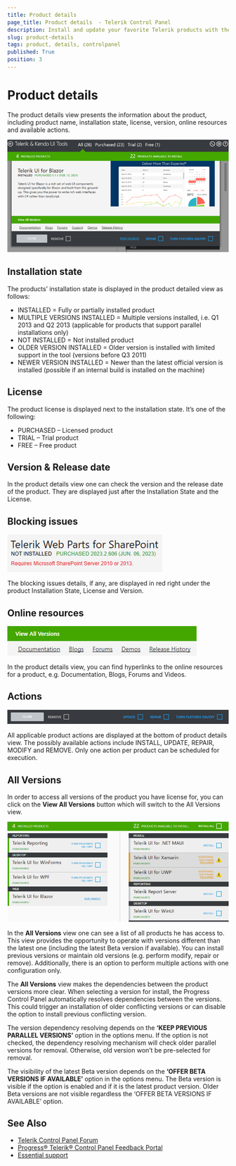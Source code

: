 ```yaml
---
title: Product details 
page_title: Product details  - Telerik Control Panel
description: Install and update your favorite Telerik products with the Telerik Control Panel.
slug: product-details
tags: product, details, controlpanel
published: True
position: 3 
---
```


# Product details 

The product details view presents the information about the product, including product name, installation state, license, version, online resources and available actions. 

![Product Details Telerik Control Panel](images/product-details-telerik-control-panel.png)

## Installation state 

The products’ installation state is displayed in the product detailed view as follows: 

* INSTALLED = Fully or partially installed product 
* MULTIPLE VERSIONS INSTALLED = Multiple versions installed, i.e. Q1 2013 and Q2 2013 (applicable for products that support parallel installations only) 
* NOT INSTALLED = Not installed product 
* OLDER VERSION INSTALLED = Older version is installed with limited support in the tool (versions before Q3 2011) 
* NEWER VERSION INSTALLED = Newer than the latest official version is installed (possible if an internal build is installed on the machine) 

## License 
 
The product license is displayed next to the installation state. It’s one of the following: 

* PURCHASED – Licensed product 
* TRIAL – Trial product 
* FREE – Free product 

## Version & Release date 

In the product details view one can check the version and the release date of the product. They are displayed just after the Installation State and the License. 

## Blocking issues 

![Blocking Issues Telerik Control Panel](images/blocking-issues-telerik-control-panel.png)

The blocking issues details, if any, are displayed in red right under the product Installation State, License and Version. 

## Online resources 

![Online Resources Telerik Control Panel](images/online-resources-telerik-control-panel.png)

In the product details view, you can find hyperlinks to the online resources for a product, e.g. Documentation, Blogs, Forums and Videos. 

## Actions 

![Actions Telerik Control Panel](images/actions-telerik-control-panel.png)

All applicable product actions are displayed at the bottom of product details view. The possibly available actions include INSTALL, UPDATE, REPAIR, MODIFY and REMOVE. Only one action per product can be scheduled for execution. 

## All Versions 

In order to access all versions of the product you have license for, you can click on the **View All Versions** button which will switch to the All Versions view. 

![All Versions Telerik Control Panel](images/all-versions-telerik-control-panel.gif)

In the **All Versions** view one can see a list of all products he has access to. This view provides the opportunity to operate with versions different than the latest one (including the latest Beta version if available). You can install previous versions or maintain old versions (e.g. perform modify, repair or remove). Additionally, there is an option to perform multiple actions with one configuration only.  
 
The **All Versions** view makes the dependencies between the product versions more clear. When selecting a version for install, the Progress Control Panel automatically resolves dependencies between the versions. This could trigger an installation of older conflicting versions or can disable the option to install previous conflicting version. 

The version dependency resolving depends on the **‘KEEP PREVIOUS PARALLEL VERSIONS’** option in the options menu. If the option is not checked, the dependency resolving mechanism will check older parallel versions for removal. Otherwise, old version won’t be pre-selected for removal. 
 
The visibility of the latest Beta version depends on the **‘OFFER BETA VERSIONS IF AVAILABLE’** option in the options menu. The Beta version is visible if the option is enabled and if it is the latest product version. Older Beta versions are not visible regardless the ‘OFFER BETA VERSIONS IF AVAILABLE’ option. 

## See Also

* [Telerik Control Panel Forum](https://www.telerik.com/forums/telerik-control-panel)
* [Progress® Telerik® Control Panel Feedback Portal](https://feedback.telerik.com/controlpanel) 
* [Essential support](http://www.telerik.com/support) 
